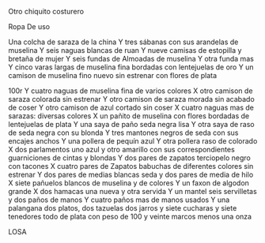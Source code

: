 Otro chiquito costurero

Ropa De uso

Una colcha de saraza de la china
Y tres sábanas con sus arandelas de muselina
Y seis naguas blancas de ruan
Y nueve camisas de estopilla y bretaña de mujer
Y seis fundas de Almoadas de muselina
Y otra funda mas
Y cinco varas largas de muselina fina bordadas con lentejuelas de oro
Y un camison de muselina fino nuevo sin estrenar con flores de plata

100r Y cuatro naguas de muselina fina de varios colores
X otro camison de saraza colorada sin estrenar
Y otro camison de saraza morada sin acabado de coser
Y otro camison de azul cortado sin coser
X cuatro naguas mas de sarazas: diversas colores
X un pañito de muselina con flores bordadas de lentejuelas de plata
Y una saya de paño seda negra lisa
Y otra saya de raso de seda negra con su blonda
Y tres mantones negros de seda con sus encajes anchos
Y una pollera de pequín azul
Y otra pollera raso de colorado
X dos parlamentos uno azul y otro amarillo con sus correspondientes guarniciones de cintas y blondas
Y dos pares de zapatos terciopelo negro con tacones
X cuatro pares de Zapatos babuchas de diferentes colores sin estrenar
Y dos pares de medias blancas seda y dos pares de media de hilo
X siete pañuelos blancos de muselina y de colores
Y un faxon de algodon grande
X dos hamacas una nueva y otra servida
Y un mantel seis servilletas y dos paños de manos
Y cuatro paños mas de manos usados
Y una palangana dos platos, dos tazuelas dos jarros y siete cucharas y siete tenedores todo de plata con peso de 100 y veinte marcos menos una onza

LOSA